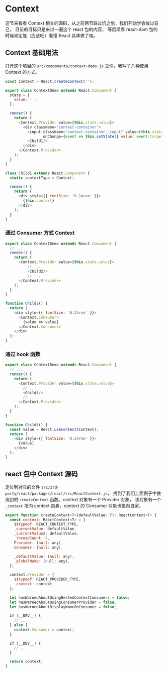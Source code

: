 # Context

这节来看看 Context 相关的源码，从之前两节踩过坑之后，我们开始学会放过自己，
目前的目标只是来过一遍这个 react 包的内容，
等后续看 react-dom 包的时候肯定能（应该吧）看懂 React 具体做了啥。

## Context 基础用法

打开这个项目的 `src/components/context-demo.js` 文件，我写了几种使用 Context 的方式。

```javascript
const Context = React.createContext('');

export class ContextDemo extends React.Component {
  state = {
    value: '',
  };

  render() {
    return (
      <Context.Provider value={this.state.value}>
        <div className="context-container">
          <input className="context-container__input" value={this.state.value}
                 onChange={event => this.setState({ value: event.target.value })}/>
          <Child1/>
        </div>
      </Context.Provider>
    );
  }
}

class Child1 extends React.Component {
  static contextType = Context;

  render() {
    return (
      <div style={{ fontSize: '0.24rem' }}>
        {this.context}
      </div>
    );
  }
}
```

### 通过 Consumer 方式 Context

```javascript
export class ContextDemo extends React.Component {
  // ...
  render() {
    return (
      <Context.Provider value={this.state.value}>
          // ...
          <Child2/>
          // ...
      </Context.Provider>
    );
  }
}

function Child2() {
  return (
    <div style={{ fontSize: '0.24rem' }}>
      <Context.Consumer>
        {value => value}
      </Context.Consumer>
    </div>
  );
}
```

### 通过 hook 函数

```javascript
export class ContextDemo extends React.Component {
  // ...
  render() {
    return (
      <Context.Provider value={this.state.value}>
        // ...
        <Child3/>
        // ...
      </Context.Provider>
    );
  }
}

function Child3() {
  const value = React.useContext(Context);
  return (
    <div style={{ fontSize: '0.24rem' }}>
      {value}
    </div>
  );
}
```

## react 包中 Context 源码 

定位到对应的文件 `src/3rd-party/react/packages/react/src/ReactContext.js`，
找到了我们上面例子中使用到的 `createContext` 函数。context 对象有一个 Provider 对象，
该对象有一个 `_context` 指向 context 自身，context 的 Consumer 对象也指向自家。

```javascript
export function createContext<T>(defaultValue: T): ReactContext<T> {
  const context: ReactContext<T> = {
    $$typeof: REACT_CONTEXT_TYPE,
    _currentValue: defaultValue,
    _currentValue2: defaultValue,
    _threadCount: 0,
    Provider: (null: any),
    Consumer: (null: any),

    _defaultValue: (null: any),
    _globalName: (null: any),
  };

  context.Provider = {
    $$typeof: REACT_PROVIDER_TYPE,
    _context: context,
  };

  let hasWarnedAboutUsingNestedContextConsumers = false;
  let hasWarnedAboutUsingConsumerProvider = false;
  let hasWarnedAboutDisplayNameOnConsumer = false;

  if (__DEV__) {
    // ...
  } else {
    context.Consumer = context;
  }

  if (__DEV__) {
    // ...
  }

  return context;
}
```
